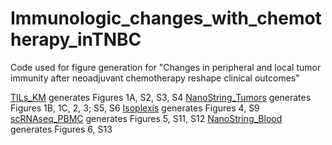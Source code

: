 # Immunologic_changes_with_chemotherapy_inTNBC
Code used for figure generation for "Changes in peripheral and local tumor immunity after neoadjuvant chemotherapy reshape clinical outcomes"

[TILs_KM](TILs_KM.R) generates Figures 1A, S2, S3, S4
[NanoString_Tumors](NanoString_Tumors.R) generates Figures 1B, 1C, 2, 3; S5, S6
[Isoplexis](Isoplexis.R) generates Figures 4, S9
[scRNAseq_PBMC](scRNAseq_PBMC.R) generates Figures 5, S11, S12
[NanoString_Blood](NanoString_Blood.R) generates Figures 6, S13
